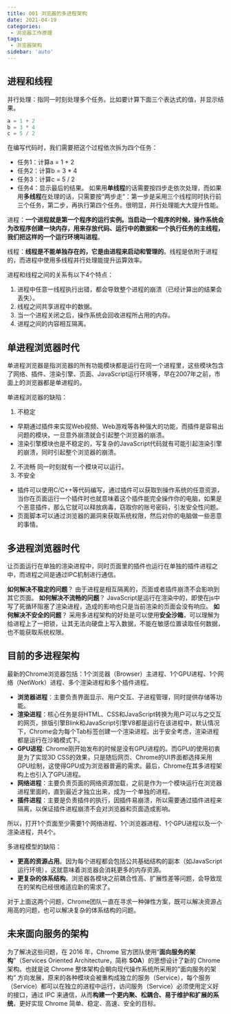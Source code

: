 ```yaml
---
title: 001 浏览器的多进程架构
date: 2021-04-19
categories: 
 - 浏览器工作原理
tags:
 - 浏览器架构
sidebar: 'auto'
---
```


## 进程和线程
并行处理：指同一时刻处理多个任务。比如要计算下面三个表达式的值，并显示结果。
```js
a = 1 + 2
b = 3 * 4
c = 5 / 2
```
在编写代码时，我们需要把这个过程依次拆为四个任务：
- 任务1：计算a = 1 + 2
- 任务2：计算b = 3 * 4
- 任务3：计算c = 5 / 2
- 任务4：显示最后的结果。
如果用**单线程**的话需要按四步走依次处理，而如果用**多线程**在处理的话，只需要按“两步走”：第一步是采用三个线程同时执行前三个任务，第二步，再执行第四个任务。很明显，并行处理能大大提升性能。

进程：**一个进程就是第一个程序的运行实例。**当启动一个程序的时候，操作系统会为改程序创建一块内存，用来存放代码、运行中的数据和一个执行任务的主线程，我们把这样的一个运行环境叫**进程**。


线程：**线程是不能单独存在的，它是由进程来启动和管理的**。线程是依附于进程的，而进程中使用多线程并行处理能提升运算效率。

进程和线程之间的关系有以下4个特点：
1. 进程中任意一线程执行出错，都会导致整个进程的崩溃（已经计算出的结果会丢失）。
2. 线程之间共享进程中的数据。
3. 当一个进程关闭之后，操作系统会回收进程所占用的内存。
4. 进程之间的内容相互隔离。

## 单进程浏览器时代
单进程浏览器是指浏览器的所有功能模块都是运行在同一个进程里，这些模块包含了网络、插件、渲染引擎、页面、JavaScript运行环境等，早在2007年之前，市面上的浏览器都是单进程的。

单进程浏览器的缺陷：
1. 不稳定
- 早期通过插件来实现Web视频、Web游戏等各种强大的功能，而插件是容易出问题的模块，一旦意外崩溃就会引起整个浏览器的崩溃。
- 渲染引擎模块也是不稳定的，写复杂的JavaScript代码就有可能引起渲染引擎的崩溃，同时引起整个浏览器的崩溃。
2. 不流畅
同一时刻就有一个模块可以运行。
3. 不安全
- 插件可以使用C/C++等代码编写，通过插件可以获取到操作系统的任意资源，当你在页面运行一个插件时也就意味着这个插件能完全操作你的电脑，如果是个恶意插件，那么它就可以释放病毒，窃取你的账号密码，引发安全性问题。
- 页面脚本可以通过浏览器的漏洞来获取系统权限，然后对你的电脑做一些恶意的事情。

## 多进程浏览器时代
让页面运行在单独的渲染进程中，同时页面里的插件也运行在单独的插件进程之中，而进程之间是通过IPC机制进行通信。

**如何解决不稳定的问题**？
由于进程是相互隔离的，页面或者插件崩溃不会影响到其它页面。
**如何解决不流畅的问题**？
JavaScript是运行在渲染中的，即使在js中写了死循环阻塞了渲染进程，造成的影响也只是当前渲染的页面会没有响应。
**如何解决不安全的问题**？
采用多进程架构的好处是可以使用**安全沙箱**，可以理解为给进程上了一把锁，让其无法向硬盘上写入数据，不能在敏感位置读取任何数据，也不能获取系统权限。

## 目前的多进程架构
最新的Chrome浏览器包括：1个浏览器（Browser）主进程、1个GPU进程、1个网络（NetWork）进程、多个渲染进程和多个插件进程。
- **浏览器进程**：主要负责界面显示、用户交互、子进程管理，同时提供存储等功能。
- **渲染进程**：核心任务是将HTML、CSS和JavaScript转换为用户可以与之交互的网页，排版引擎Blink和JavaScript引擎V8都是运行在该进程中，默认情况下，Chrome会为每个Tab标签创建一个渲染进程。出于安全考虑，渲染进程都是运行在沙箱模式下。
- **GPU进程**: Chrome刚开始发布的时候是没有GPU进程的。而GPU的使用初衷是为了实现3D CSS的效果，只是随后网页、Chrome的UI界面都选择采用GPU绘制，这使得GPU成为浏览器普遍的需求。最后，Chrome在其多进程架构上也引入了GPU进程。
- **网络进程**：主要负责页面的网络资源加载，之前是作为一个模块运行在浏览器进程里面的，直到最近才独立出来，成为一个单独的进程。
- **插件进程**：主要是负责插件的执行，因插件易崩溃，所以需要通过插件进程来隔离，以保证插件进程崩溃不会对浏览器和页面造成影响。

所以，打开1个页面至少需要1个网络进程、1个浏览器进程、1个GPU进程以及一个渲染进程，共4个。

多进程模型的缺陷：
- **更高的资源占用**。因为每个进程都会包括公共基础结构的副本（如JavaScript运行环境），这就意味着浏览器会消耗更多的内存资源。
- **更复杂的体系结构**。浏览器各模块之前耦合性高、扩展性差等问题，会导致现在的架构已经很难适应新的需求了。

对于上面这两个问题，Chrome团队一直在寻求一种弹性方案，既可以解决资源占用高的问题，也可以解决复杂的体系结构的问题。

## 未来面向服务的架构
为了解决这些问题，在 2016 年，Chrome 官方团队使用“**面向服务的架构**”（Services Oriented Architecture，简称 **SOA**）的思想设计了新的 Chrome 架构。也就是说 Chrome 整体架构会朝向现代操作系统所采用的“面向服务的架构” 方向发展，原来的各种模块会被重构成独立的服务（Service），每个服务（Service）都可以在独立的进程中运行，访问服务（Service）必须使用定义好的接口，通过 IPC 来通信，从而**构建一个更内聚、松耦合、易于维护和扩展的系统**，更好实现 Chrome 简单、稳定、高速、安全的目标。

